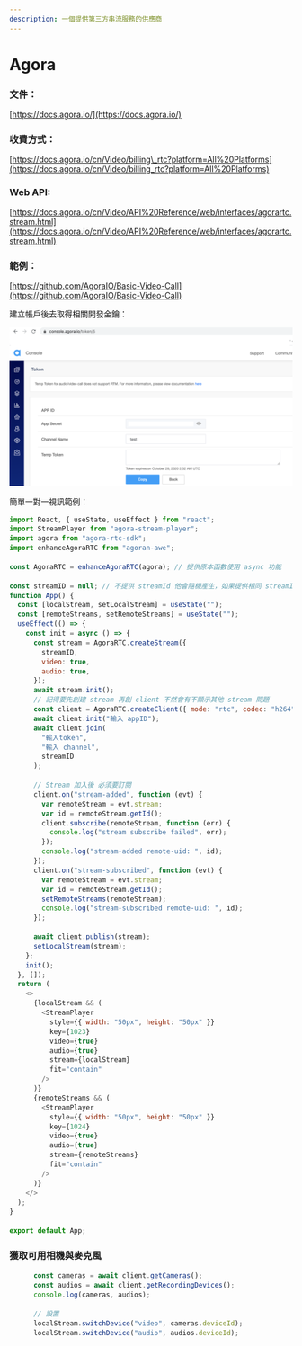 ```yaml
---
description: 一個提供第三方串流服務的供應商
---
```


# Agora

### 文件：

[https://docs.agora.io/](https://docs.agora.io/)

### 收費方式：

[https://docs.agora.io/cn/Video/billing\_rtc?platform=All%20Platforms](https://docs.agora.io/cn/Video/billing_rtc?platform=All%20Platforms)

### Web API: 

[https://docs.agora.io/cn/Video/API%20Reference/web/interfaces/agorartc.stream.html](https://docs.agora.io/cn/Video/API%20Reference/web/interfaces/agorartc.stream.html)

### 範例：

[https://github.com/AgoraIO/Basic-Video-Call](https://github.com/AgoraIO/Basic-Video-Call)

建立帳戶後去取得相關開發金鑰：

![](../.gitbook/assets/jie-tu-20201027-xia-wu-3.04.43.png)

簡單一對一視訊範例：

```javascript
import React, { useState, useEffect } from "react";
import StreamPlayer from "agora-stream-player";
import agora from "agora-rtc-sdk";
import enhanceAgoraRTC from "agoran-awe";

const AgoraRTC = enhanceAgoraRTC(agora); // 提供原本函數使用 async 功能

const streamID = null; // 不提供 streamId 他會隨機產生，如果提供相同 streamId會視為同一個client
function App() {
  const [localStream, setLocalStream] = useState("");
  const [remoteStreams, setRemoteStreams] = useState("");
  useEffect(() => {
    const init = async () => {
      const stream = AgoraRTC.createStream({
        streamID,
        video: true,
        audio: true,
      });
      await stream.init();
      // 記得要先創建 stream 再創 client 不然會有不顯示其他 stream 問題
      const client = AgoraRTC.createClient({ mode: "rtc", codec: "h264" });
      await client.init("輸入 appID");
      await client.join(
        "輸入token",
        "輸入 channel",
        streamID
      );

      // Stream 加入後 必須要訂閱
      client.on("stream-added", function (evt) {        
        var remoteStream = evt.stream;
        var id = remoteStream.getId();
        client.subscribe(remoteStream, function (err) {
          console.log("stream subscribe failed", err);
        });
        console.log("stream-added remote-uid: ", id);
      });
      client.on("stream-subscribed", function (evt) {
        var remoteStream = evt.stream;
        var id = remoteStream.getId();
        setRemoteStreams(remoteStream);
        console.log("stream-subscribed remote-uid: ", id);
      });

      await client.publish(stream);
      setLocalStream(stream);
    };
    init();
  }, []);
  return (
    <>
      {localStream && (
        <StreamPlayer
          style={{ width: "50px", height: "50px" }}
          key={1023}
          video={true}
          audio={true}
          stream={localStream}
          fit="contain"
        />
      )}
      {remoteStreams && (
        <StreamPlayer
          style={{ width: "50px", height: "50px" }}
          key={1024}
          video={true}
          audio={true}
          stream={remoteStreams}
          fit="contain"
        />
      )}
    </>
  );
}

export default App;
```

### 獲取可用相機與麥克風

```javascript
      const cameras = await client.getCameras();
      const audios = await client.getRecordingDevices();
      console.log(cameras, audios);
      
      // 設置
      localStream.switchDevice("video", cameras.deviceId);
      localStream.switchDevice("audio", audios.deviceId);
```

